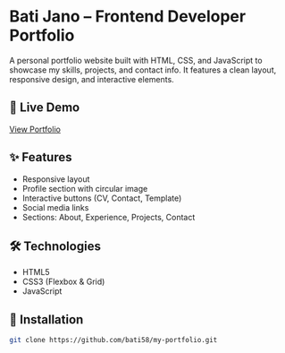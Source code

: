 # Bati Jano – Frontend Developer Portfolio

A personal portfolio website built with HTML, CSS, and JavaScript to showcase my skills, projects, and contact info. It features a clean layout, responsive design, and interactive elements.

## 🔗 Live Demo
[View Portfolio](https://bati58.github.io/my-portfolio/)

## ✨ Features
- Responsive layout
- Profile section with circular image
- Interactive buttons (CV, Contact, Template)
- Social media links
- Sections: About, Experience, Projects, Contact

## 🛠 Technologies
- HTML5
- CSS3 (Flexbox & Grid)
- JavaScript

## 🚀 Installation
```bash
git clone https://github.com/bati58/my-portfolio.git
